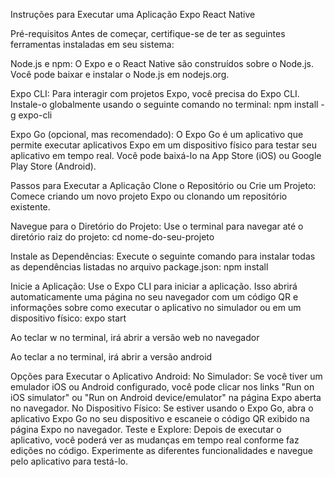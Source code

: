 Instruções para Executar uma Aplicação Expo React Native

Pré-requisitos
Antes de começar, certifique-se de ter as seguintes ferramentas instaladas em seu sistema:

Node.js e npm: O Expo e o React Native são construídos sobre o Node.js. Você pode baixar e instalar o Node.js em nodejs.org.

Expo CLI: Para interagir com projetos Expo, você precisa do Expo CLI. Instale-o globalmente usando o seguinte comando no terminal:
npm install -g expo-cli

Expo Go (opcional, mas recomendado): O Expo Go é um aplicativo que permite executar aplicativos Expo em um dispositivo físico para testar seu aplicativo em tempo real. Você pode baixá-lo na App Store (iOS) ou Google Play Store (Android).

Passos para Executar a Aplicação
Clone o Repositório ou Crie um Projeto: Comece criando um novo projeto Expo ou clonando um repositório existente.

Navegue para o Diretório do Projeto: Use o terminal para navegar até o diretório raiz do projeto:
cd nome-do-seu-projeto

Instale as Dependências: Execute o seguinte comando para instalar todas as dependências listadas no arquivo package.json:
npm install

Inicie a Aplicação: Use o Expo CLI para iniciar a aplicação. Isso abrirá automaticamente uma página no seu navegador com um código QR e informações sobre como executar o aplicativo no simulador ou em um dispositivo físico:
expo start

Ao teclar w no terminal, irá abrir a versão web no navegador

Ao teclar a no terminal, irá abrir a versão android

Opções para Executar o Aplicativo Android:
No Simulador: Se você tiver um emulador iOS ou Android configurado, você pode clicar nos links "Run on iOS simulator" ou "Run on Android device/emulator" na página Expo aberta no navegador.
No Dispositivo Físico: Se estiver usando o Expo Go, abra o aplicativo Expo Go no seu dispositivo e escaneie o código QR exibido na página Expo no navegador.
Teste e Explore: Depois de executar o aplicativo, você poderá ver as mudanças em tempo real conforme faz edições no código. Experimente as diferentes funcionalidades e navegue pelo aplicativo para testá-lo.
